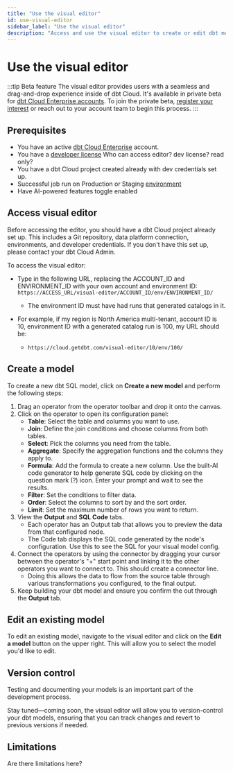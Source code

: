 ```yaml
---
title: "Use the visual editor" 
id: use-visual-editor      
sidebar_label: "Use the visual editor" 
description: "Access and use the visual editor to create or edit dbt models through a visual, drag-and-drop experience inside of dbt Cloud." 
---
```


# Use the visual editor <Lifecycle status='beta'/> 

:::tip Beta feature
The visual editor provides users with a seamless and drag-and-drop experience inside of dbt Cloud. It's available in private beta for [dbt Cloud Enterprise accounts](https://www.getdbt.com/pricing). To join the private beta, [register your interest](https://docs.google.com/forms/d/e/1FAIpQLScPjRGyrtgfmdY919Pf3kgqI5E95xxPXz-8JoVruw-L9jVtxg/viewform) or reach out to your account team to begin this process.
:::

## Prerequisites
- You have an active [dbt Cloud Enterprise](https://www.getdbt.com/pricing) account.
- You have a [developer license](/docs/cloud/manage-access/seats-and-users) Who can access editor? dev license? read only?
- You have a dbt Cloud project created already with dev credentials set up.
- Successful job run on Production or Staging [environment](/docs/dbt-cloud-environments)
- Have AI-powered features toggle enabled

## Access visual editor

Before accessing the editor, you should have a dbt Cloud project already set up. This includes a Git repository, data platform connection, environments, and developer credentials. If you don't have this set up, please contact your dbt Cloud Admin.

To access the visual editor:
- Type in the following URL, replacing the ACCOUNT_ID and ENVIRONMENT_ID with your own account and environment ID: `https://ACCESS_URL/visual-editor/ACCOUNT_ID/env/ENVIRONMENT_ID/`
  - The environment ID must have had runs that generated catalogs in it.

- For example, if my region is North America multi-tenant, account ID is 10, environment ID with a generated catalog run is 100, my URL should be:

  - `https://cloud.getdbt.com/visual-editor/10/env/100/`

<Lightbox src="/img/docs/dbt-cloud/visual-editor/visual-editor.jpg" width="80%" title="Visual editor interface that contains a node toolbar and canvas." />

## Create a model
To create a new dbt SQL model, click on **Create a new model** and perform the following steps:

1. Drag an operator from the operator toolbar and drop it onto the canvas.
2. Click on the operator to open its configuration panel:
	- **Table**: Select the table and columns you want to use.
	- **Join**: Define the join conditions and choose columns from both tables.
	- **Select**: Pick the columns you need from the table.
	- **Aggregate**: Specify the aggregation functions and the columns they apply to.
	- **Formula**: Add the formula to create a new column. Use the built-AI code generator to help generate SQL code by clicking on the question mark (?) icon. Enter your prompt and wait to see the results.
	- **Filter**: Set the conditions to filter data.
	- **Order**: Select the columns to sort by and the sort order.
	- **Limit**: Set the maximum number of rows you want to return.
3. View the **Output** and **SQL Code** tabs. 
	- Each operator has an Output tab that allows you to preview the data from that configured node.
	- The Code tab displays the SQL code generated by the node's configuration. Use this to see the SQL for your visual model config.
3. Connect the operators by using the connector by dragging your cursor between the operator's "+" start point and linking it to the other operators you want to connect to. This should create a connector line. 
	- Doing this allows the data to flow from the source table through various transformations you configured, to the final output.
5. Keep building your dbt model and ensure you confirm the out through the **Output** tab.

<!-- 
### Configure nodes
- Built-in AI code generator

### View output
-->

## Edit an existing model
To edit an existing model, navigate to the visual editor and click on the **Edit a model** button on the upper right. This will allow you to select the model you'd like to edit.

<Lightbox src="/img/docs/dbt-cloud/visual-editor/edit-model.jpg" width="90%" title="Edit a model iin the visual editor using the 'Edit a model' button." />

## Version control

Testing and documenting your models is an important part of the development process.  

Stay tuned—coming soon, the visual editor will allow you to version-control your dbt models, ensuring that you can track changes and revert to previous versions if needed.

## Limitations
Are there limitations here?
